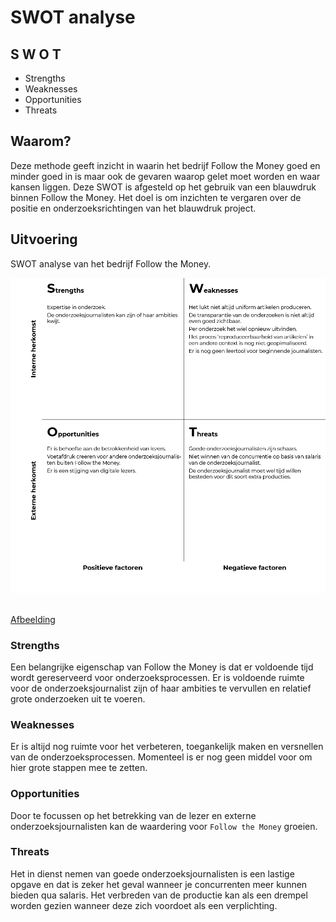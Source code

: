 # SWOT analyse

## S W O T
* Strengths
* Weaknesses
* Opportunities
* Threats


## Waarom?
Deze methode geeft inzicht in waarin het bedrijf Follow the Money goed en minder goed in is maar ook de gevaren waarop gelet moet worden en waar kansen liggen. Deze SWOT is afgesteld op het gebruik van een blauwdruk binnen Follow the Money. Het doel is om inzichten te vergaren over de positie en onderzoeksrichtingen van het blauwdruk project. 



## Uitvoering

SWOT analyse van het bedrijf Follow the Money.

![SWOT analyse in uitvoering](content/swot.png)

<br>[Afbeelding](content/swot.png)


### Strengths
Een belangrijke eigenschap van Follow the Money is dat er voldoende tijd wordt gereserveerd voor onderzoeksprocessen. Er is voldoende ruimte voor de onderzoeksjournalist zijn of haar ambities te vervullen en relatief grote onderzoeken uit te voeren.

### Weaknesses 
Er is altijd nog ruimte voor het verbeteren, toegankelijk maken en versnellen van de onderzoeksprocessen. Momenteel is er nog geen middel voor om hier grote stappen mee te zetten. 

### Opportunities
Door te focussen op het betrekking van de lezer en externe onderzoeksjournalisten kan de waardering voor `Follow the Money` groeien.

### Threats 
Het in dienst nemen van goede onderzoeksjournalisten is een lastige opgave en dat is zeker het geval wanneer je concurrenten meer kunnen bieden qua salaris. Het verbreden van de productie kan als een drempel worden gezien wanneer deze zich voordoet als een verplichting.